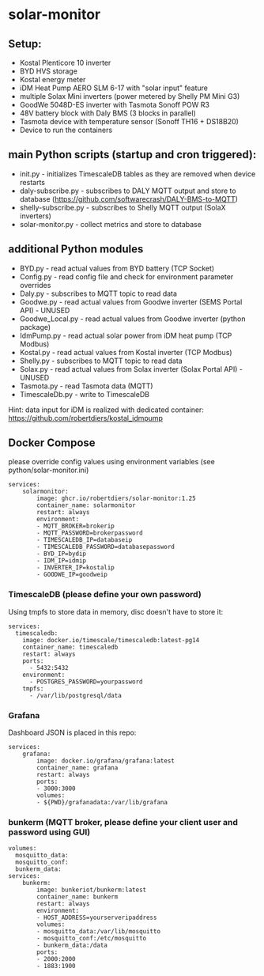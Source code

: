 # solar-monitor

## Setup:
* Kostal Plenticore 10 inverter
* BYD HVS storage
* Kostal energy meter
* iDM Heat Pump AERO SLM 6-17 with "solar input" feature
* multiple Solax Mini inverters (power metered by Shelly PM Mini G3)
* GoodWe 5048D-ES inverter with Tasmota Sonoff POW R3
* 48V battery block with Daly BMS (3 blocks in parallel)
* Tasmota device with temperature sensor (Sonoff TH16 + DS18B20)
* Device to run the containers

## main Python scripts (startup and cron triggered):
* init.py - initializes TimescaleDB tables as they are removed when device restarts
* daly-subscribe.py - subscribes to DALY MQTT output and store to database (https://github.com/softwarecrash/DALY-BMS-to-MQTT)
* shelly-subscribe.py - subscribes to Shelly MQTT output (SolaX inverters)
* solar-monitor.py - collect metrics and store to database

## additional Python modules
* BYD.py - read actual values from BYD battery (TCP Socket)
* Config.py - read config file and check for environment parameter overrides
* Daly.py - subscribes to MQTT topic to read data
* Goodwe.py - read actual values from Goodwe inverter (SEMS Portal API) - UNUSED
* Goodwe_Local.py - read actual values from Goodwe inverter (python package)
* IdmPump.py - read actual solar power from iDM heat pump (TCP Modbus)
* Kostal.py - read actual values from Kostal inverter (TCP Modbus)
* Shelly.py - subscribes to MQTT topic to read data
* Solax.py - read actual values from Solax inverter (Solax Portal API) - UNUSED
* Tasmota.py - read Tasmota data (MQTT)
* TimescaleDb.py - write to TimescaleDB

Hint: data input for iDM is realized with dedicated container: https://github.com/robertdiers/kostal_idmpump

## Docker Compose

please override config values using environment variables (see python/solar-monitor.ini)

```
services:
    solarmonitor:
        image: ghcr.io/robertdiers/solar-monitor:1.25
        container_name: solarmonitor
        restart: always
        environment:
        - MQTT_BROKER=brokerip
        - MQTT_PASSWORD=brokerpassword
        - TIMESCALEDB_IP=databaseip
        - TIMESCALEDB_PASSWORD=databasepassword
        - BYD_IP=bydip
        - IDM_IP=idmip
        - INVERTER_IP=kostalip
        - GOODWE_IP=goodweip
```

### TimescaleDB (please define your own password)

Using tmpfs to store data in memory, disc doesn't have to store it:

```
services:
  timescaledb:
    image: docker.io/timescale/timescaledb:latest-pg14
    container_name: timescaledb
    restart: always
    ports:
      - 5432:5432
    environment:
      - POSTGRES_PASSWORD=yourpassword 
    tmpfs:
      - /var/lib/postgresql/data
```

### Grafana

Dashboard JSON is placed in this repo:

```
services:
    grafana:
        image: docker.io/grafana/grafana:latest
        container_name: grafana
        restart: always
        ports:
        - 3000:3000
        volumes:
        - ${PWD}/grafanadata:/var/lib/grafana
```

### bunkerm (MQTT broker, please define your client user and password using GUI)

```
volumes:
  mosquitto_data:
  mosquitto_conf:
  bunkerm_data:
services:
    bunkerm:
        image: bunkeriot/bunkerm:latest
        container_name: bunkerm
        restart: always
        environment:
        - HOST_ADDRESS=yourserveripaddress
        volumes:
        - mosquitto_data:/var/lib/mosquitto
        - mosquitto_conf:/etc/mosquitto
        - bunkerm_data:/data
        ports:
        - 2000:2000
        - 1883:1900
```

